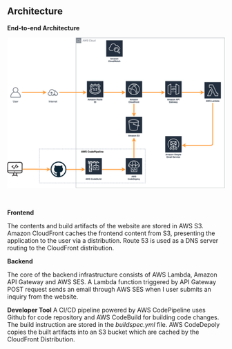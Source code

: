 ## Architecture


**End-to-end Architecture**

![High-level architectural diagram](diagrams/Personal-Website.png)

&nbsp;

**Frontend**

The contents and build artifacts of the website are stored in AWS S3. Amazon CloudFront caches the frontend content from S3, presenting the application to the user via a distribution. Route 53 is used as a DNS server routing to the CloudFront distribution.  

**Backend**

The core of the backend infrastructure consists of AWS Lambda, Amazon API Gateway and AWS SES. A Lambda function triggered by API Gateway POST request sends an email through AWS SES when I user submits an inquiry from the website.

**Developer Tool**
A CI/CD pipeline powered by AWS CodePipeline uses Github for code repository and AWS CodeBuild for building code changes. The build instruction are stored in the *buildspec.yml* file. AWS CodeDepoly copies the built artifacts into an S3 bucket which are cached by the CloudFront Distribution.  

<!-- ![Backend diagram](diagrams/Text-Sender-AWS.png) -->